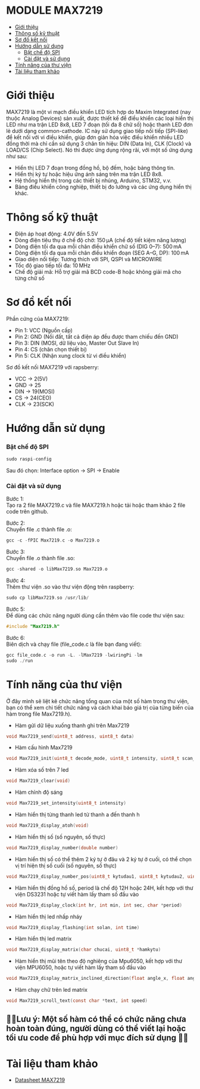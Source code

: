 # MODULE MAX7219

- [Giới thiệu](#giới-thiệu)
- [Thông số kỹ thuật](#thông-số-kỹ-thuật)
- [Sơ đồ kết nối](#Sơ-đồ-kết-nối)
- [Hướng dẫn sử dụng](#hướng-dẫn-sử-dụng)
  - [Bật chế độ SPI](#bật-chế-độ-SPI)
  - [Cài đặt và sử dụng](#cài-đặt-và-sử-dụng)
- [Tính năng của thư viện](#tính-năng-của-thư-viện)
- [Tài liệu tham khảo](#tài-liệu-tham-khảo)

# Giới thiệu
MAX7219 là một vi mạch điều khiển LED tích hợp do Maxim Integrated (nay thuộc Analog Devices) sản xuất, được thiết kế để điều khiển các loại hiển thị LED như ma trận LED 8x8, LED 7 đoạn (tối đa 8 chữ số) hoặc thanh LED đơn lẻ dưới dạng common-cathode. IC này sử dụng giao tiếp nối tiếp (SPI-like) để kết nối với vi điều khiển, giúp đơn giản hóa việc điều khiển nhiều LED đồng thời mà chỉ cần sử dụng 3 chân tín hiệu: DIN (Data In), CLK (Clock) và LOAD/CS (Chip Select).
Nó thì được ứng dụng rộng rãi, với một số ứng dụng như sau:  
- Hiển thị LED 7 đoạn trong đồng hồ, bộ đếm, hoặc bảng thông tin.
- Hiển thị ký tự hoặc hiệu ứng ánh sáng trên ma trận LED 8x8.
- Hệ thống hiển thị trong các thiết bị nhúng, Arduino, STM32, v.v.
- Bảng điều khiển công nghiệp, thiết bị đo lường và các ứng dụng hiển thị khác.
  
# Thông số kỹ thuật
- Điện áp hoạt động: 4.0V đến 5.5V  
- Dòng điện tiêu thụ ở chế độ chờ: 150 µA (chế độ tiết kiệm năng lượng)
- Dòng điện tối đa qua mỗi chân điều khiển chữ số (DIG 0–7): 500 mA
- Dòng điện tối đa qua mỗi chân điều khiển đoạn (SEG A–G, DP): 100 mA  
- Giao diện nối tiếp: Tương thích với SPI, QSPI và MICROWIRE  
- Tốc độ giao tiếp tối đa: 10 MHz  
- Chế độ giải mã: Hỗ trợ giải mã BCD code-B hoặc không giải mã cho từng chữ số  

# Sơ đồ kết nối
Phần cứng của MAX7219:  
- Pin 1: VCC (Nguồn cấp)
- Pin 2: GND (Nối đất, tất cả điện áp đều được tham chiếu đến GND)  
- Pin 3: DIN (MOSI, dữ liệu vào, Master Out Slave In)  
- Pin 4: CS  (chân chọn thiết bị)  
- Pin 5: CLK (Nhận xung clock từ vi điều khiển)  

Sơ đồ kết nối MAX7219 với rapsberry:    
- VCC -> 2(5V)  
- GND -> 25  
- DIN -> 19(MOSI)  
- CS  -> 24(CEO)  
- CLK -> 23(SCK)
  
# Hướng dẫn sử dụng
### Bật chế độ SPI 
```c
sudo raspi-config
```
Sau đó chọn: Interface option -> SPI -> Enable
  
### Cài đặt và sử dụng  
Bước 1:  
Tạo ra 2 file MAX7219.c và file MAX7219.h hoặc tải hoặc tham khảo 2 file code trên github. 

Bước 2:  
Chuyển file .c thành file .o:
```c
gcc -c -fPIC Max7219.c -o Max7219.o
```
Bước 3:  
Chuyển file .o thành file .so:
```c
gcc -shared -o libMax7219.so Max7219.o
```
Bước 4:  
Thêm thư viện .so vào thư viện động trên raspberry:
```c
sudo cp libMax7219.so /usr/lib/
```
Bước 5:  
Để dùng các chức năng người dùng cần thêm vào file code thư viện sau:    
```c
#include "Max7219.h"
```
Bước 6:  
Biên dịch và chạy file (file_code.c là file bạn đang viết):
```c
gcc file_code.c -o run -L. -lMax7219 -lwiringPi -lm 
sudo ./run
```

# Tính năng của thư viện
Ở đây mình sẽ liệt kê chức năng tổng quan của một số hàm trong thư viện, bạn có thể xem chi tiết chức năng và cách khai báo giá trị của từng biến của hàm trong file Max7219.h).
- Hàm gửi dữ liệu xuống thanh ghi trên Max7219
```c
void Max7219_send(uint8_t address, uint8_t data)
```  

- Hàm cấu hình Max7219
 ```c
void Max7219_init(uint8_t decode_mode, uint8_t intensity, uint8_t scan_limit)
```  

- Hàm xóa số trên 7 led
```c
void Max7219_clear(void)
```  

- Hàm chỉnh độ sáng
```c
void Max7219_set_intensity(uint8_t intensity)
```  

- Hàm hiển thị từng thanh led từ thanh a đến thanh h
```c
void Max7219_display_atoh(void)
```  

- Hàm hiển thị số (số nguyên, số thực)
```c
void Max7219_display_number(double number)
```

- Hàm hiển thị số có thể thêm 2 ký tự ở đâu và 2 ký tự ở cuối, có thể chọn vị trí hiện thị số cuối (số nguyên, số thực)
```c
void Max7219_display_number_pos(uint8_t kytudau1, uint8_t kytudau2, uint8_t kytucuoi1, uint8_t kytucuoi2, uint8_t led_end, double number, int decimal_places)
```

- Hàm hiển thị đồng hồ số, period là chế độ 12H hoặc 24H, kết hợp với thư viện DS3231 hoặc tự viết hàm lấy tham số đầu vào
```c
void Max7219_display_clock(int hr, int min, int sec, char *period)
```

- Hàm hiển thị led nhấp nháy
```c
void Max7219_display_flashing(int solan, int time)
```

- Hàm hiển thị led matrix
```c
void Max7219_display_matrix(char chucai, uint8_t *hamkytu) 
```

- Hàm hiển thị mũi tên theo độ nghiêng của Mpu6050, kết hợp với thư viện MPU6050, hoặc tự viết hàm lấy tham số đầu vào
```c
void Max7219_display_matrix_inclined_direction(float angle_x, float angle_y)
```

- Hàm chạy chữ trên led matrix
```c
void Max7219_scroll_text(const char *text, int speed)
```
## 📌📌Lưu ý: Một số hàm có thể có chức năng chưa hoàn toàn đúng, người dùng có thể viết lại hoặc tối ưu code để phù hợp với mục đích sử dụng 📌📌

# Tài liệu tham khảo
- [Datasheet MAX7219](https://www.analog.com/media/en/technical-documentation/data-sheets/max7219-max7221.pdf)
